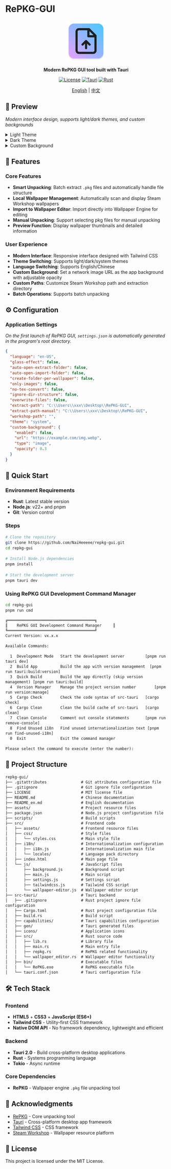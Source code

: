 # RePKG-GUI

<div align="center">

  <img src="./assets/icon.png" alt="RePKG-GUI" width="128" height="128"/>

  **Modern RePKG GUI tool built with Tauri**

  [![License](https://img.shields.io/badge/license-MIT-blue.svg)](./LICENSE)
  [![Tauri](https://img.shields.io/badge/Tauri-2.6.0-orange.svg)](https://tauri.app/)
  [![Rust](https://img.shields.io/badge/Rust-2024-red.svg)](https://www.rust-lang.org/)

  [English](./README_en.md) | [中文](./README.md)
</div>

## 👀 Preview

*Modern interface design, supports light/dark themes, and custom backgrounds*

<details>

<summary>Light Theme</summary>

### **Home**

![Main Interface Preview - Light](./assets/preview-home-light-en.png)

### **Manual Extract**

![Manual Extract Preview - Light](./assets/preview-manual-light-en.png)

### **Settings**
![Settings Preview - Light](./assets/preview-setting-light-en.png)

</details>

<details>

<summary>Dark Theme</summary>

### **Home**

![Main Interface Preview - Dark](./assets/preview-home-dark-en.png)

### **Manual Extract**

![Manual Extract Preview - Dark](./assets/preview-manual-dark-en.png)

### **Settings**

![Settings Preview - Dark](./assets/preview-setting-dark-en.png)

</details>

<details>
<summary>Custom Background</summary>

![Custom Background Preview](./assets/preview-setting-background-en.png)

</details>

## 🌟 Features

### Core Features
- **Smart Unpacking**: Batch extract `.pkg` files and automatically handle file structure
- **Local Wallpaper Management**: Automatically scan and display Steam Workshop wallpapers
- **Import to Wallpaper Editor**: Import directly into Wallpaper Engine for editing
- **Manual Unpacking**: Support selecting pkg files for manual unpacking
- **Preview Function**: Display wallpaper thumbnails and detailed information

### User Experience
- **Modern Interface**: Responsive interface designed with Tailwind CSS
- **Theme Switching**: Supports light/dark/system themes
- **Language Switching**: Supports English/Chinese
- **Custom Background**: Set a network image URL as the app background with adjustable opacity
- **Custom Paths**: Customize Steam Workshop path and extraction directory
- **Batch Operations**: Supports batch unpacking

## ⚙️ Configuration

### Application Settings

*On the first launch of RePKG GUI, `settings.json` is automatically generated in the program's root directory.*

```json
{
  "language": "en-US",
  "glass-effect": false,
  "auto-open-extract-folder": false,
  "auto-open-import-folder": false,
  "create-folder-per-wallpaper": false,
  "only-images": false,
  "no-tex-convert": false,
  "ignore-dir-structure": false,
  "overwrite-files": false,
  "extract-path": "C:\\Users\\xxx\\Desktop\\RePKG-GUI",
  "extract-path-manual": "C:\\Users\\xxx\\Desktop\\RePKG-GUI",
  "workshop-path": "",
  "theme": "system",
  "custom-background": {
    "enabled": false,
    "url": "https://example.com/img.webp",
    "type": "image",
    "opacity": 0.3
  }
}
```

## 🚀 Quick Start

### Environment Requirements
- **Rust**: Latest stable version
- **Node.js**: v22+ and pnpm
- **Git**: Version control

### Steps

```bash
# Clone the repository
git clone https://github.com/NaiHeeeee/repkg-gui.git
cd repkg-gui

# Install Node.js dependencies
pnpm install

# Start the development server
pnpm tauri dev
```

### Using RePKG GUI Development Command Manager

```bash
cd repkg-gui
pnpm run cmd
```

```
╔══════════════════════════════════════╗
║    RePKG GUI Development Command Manager     ║
╚══════════════════════════════════════╝
Current Version: vx.x.x

Available Commands:

  1  Development Mode   Start the development server         [pnpm run tauri dev]
  2  Build App          Build the app with version management  [pnpm run tauri:build:version]
  3  Quick Build        Build the app directly (skip version management) [pnpm run tauri:build]
  4  Version Manager    Manage the project version number        [pnpm run version:manage]
  5  Cargo Check        Check the code syntax of src-tauri   [cargo check]
  6  Cargo Clean        Clean the build cache of src-tauri   [cargo clean]
  7  Clean Console      Comment out console statements       [pnpm run remove-console]
  8  Find Unused i18n   Find unused internationalization text [pnpm run find-unused-i18n]
  0  Exit               Exit the command manager

Please select the command to execute (enter the number):
```

## 📁 Project Structure

```
repkg-gui/
├── .gitattributes               # Git attributes configuration file
├── .gitignore                   # Git ignore file configuration
├── LICENSE                      # MIT license file
├── README.md                    # Chinese documentation
├── README_en.md                 # English documentation
├── assets/                      # Project resource files
├── package.json                 # Node.js project configuration file
├── scripts/                     # Build scripts
├── src/                         # Frontend code
│   ├── assets/                  # Frontend resource files
│   ├── css/                     # Style files
│   │   └── styles.css           # Main style file
│   ├── i18n/                    # Internationalization configuration
│   │   ├── i18n.js              # Internationalization main file
│   │   └── locales/             # Language pack directory
│   ├── index.html               # Main page file
│   └── js/                      # JavaScript files
│       ├── background.js        # Background script
│       ├── main.js              # Main script
│       ├── settings.js          # Settings script
│       ├── tailwindcss.js       # Tailwind CSS script
│       └── wallpaper-editor.js  # Wallpaper editor script
├── src-tauri/                   # Tauri backend
│   ├── .gitignore               # Rust project ignore file configuration
│   ├── Cargo.toml               # Rust project configuration file
│   ├── build.rs                 # Build script
│   ├── capabilities/            # Tauri capabilities configuration
│   ├── gen/                     # Tauri generated files
│   ├── icons/                   # Application icons
│   ├── src/                     # Rust source code
│   │   ├── lib.rs               # Library file
│   │   ├── main.rs              # Main entry file
│   │   ├── repkg.rs             # RePKG related functionality
│   │   └── wallpaper_editor.rs  # Wallpaper editor functionality
│   ├── bin/                     # Executable files
│   │   └── RePKG.exe            # RePKG executable file
│   └── tauri.conf.json          # Tauri configuration file
```

## 🛠️ Tech Stack

### Frontend
- **HTML5** + **CSS3** + **JavaScript (ES6+)**
- **Tailwind CSS** - Utility-first CSS framework
- **Native DOM API** - No framework dependency, lightweight and efficient

### Backend
- **Tauri 2.0** - Build cross-platform desktop applications
- **Rust** - Systems programming language
- **Tokio** - Async runtime

### Core Dependencies
- **RePKG** - Wallpaper engine `.pkg` file unpacking tool

## 🙏 Acknowledgments

- [RePKG](https://github.com/NotAdam/RePKG) - Core unpacking tool
- [Tauri](https://tauri.app/) - Cross-platform desktop app framework
- [Tailwind CSS](https://tailwindcss.com/) - CSS framework
- [Steam Workshop](https://steamcommunity.com/workshop/) - Wallpaper resource platform

## 📄 License

This project is licensed under the MIT License.